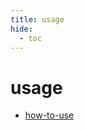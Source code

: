 ```yaml
---
title: usage
hide:
  - toc
---
```


# usage

- [how-to-use](/quickstart/data-library/how-to-use.md)  
  <small></small>